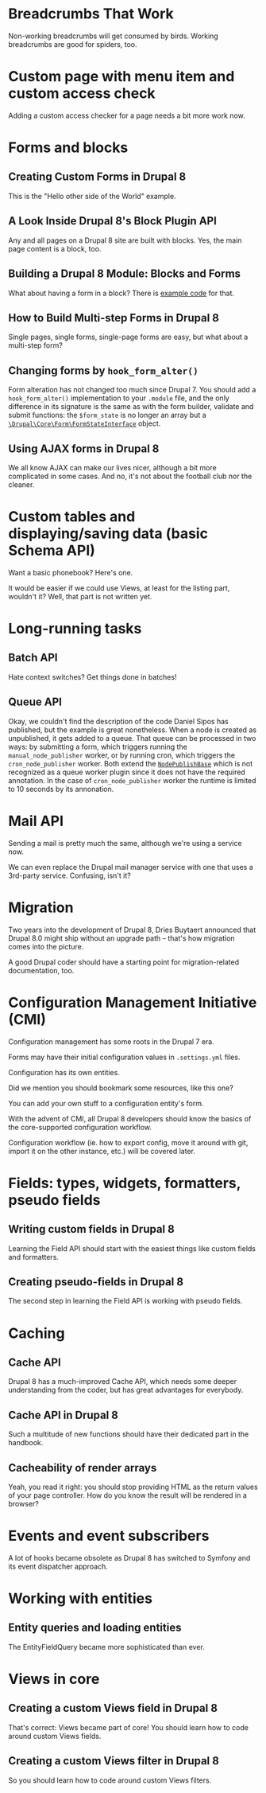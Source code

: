 <!--
{
"name" : "applying",
"version" : "0.1",
"title" : "Applying the gathered knowledge",
"description" : "Let's start using that knowledge",
"homepage" : "https://www.drupal.org/node/2182165",
"freshnessDate" : 2015-11-25,
"license" : "CC BY 4.0"
}
-->

<!-- @section -->

# Breadcrumbs That Work

Non-working breadcrumbs will get consumed by birds. Working breadcrumbs are good for spiders, too.

<!-- @link, "url" : "https://www.palantir.net/blog/d8ftw-breadcrumbs-work", "text" : "I have seen how effective the new breadcrumb system is", "title" : "D8FTW: Breadcrumbs That Work", "description" : "Breadcrumbs have long been the bane of every Drupal developer's existence. In simple cases, they work fine out of the box. Once you get even a little complex, though, they get quite unwieldy", "imageUrl" : "https://www.palantir.net/sites/default/files/styles/blogpost-mainimage/public/blog/images/d8-ftw-template.png?itok=Gv5DvJkB" -->

<!-- @section -->

# Custom page with menu item and custom access check

Adding a custom access checker for a page needs a bit more work now.

<!-- TODO: Publish this as a blogpost on pronovix.com and reuse the content from there -->
<!-- @link, "url" : "https://github.com/boobaa/d7to8/blob/master/access.md", "text" : "I have learned how to create a custom access check service", "title" : "Custom access control to a page", "description" : "Display the user's name and email - but every user should be able to access only his/her own page" -->

<!-- @section -->

# Forms and blocks

## Creating Custom Forms in Drupal 8

This is the "Hello other side of the World" example.

<!-- @link, "url" : "http://www.trellon.com/content/blog/how-create-custom-form-in-drupal-8", "text" : "I have created my first Drupal 8 form", "title" : "Creating Custom Forms in Drupal 8", "description" : "A gentle introduction to creating forms in Drupal 8, highlighting the differences and similarities to how you would do this in previous versions of the platform" -->

## A Look Inside Drupal 8's Block Plugin API

Any and all pages on a Drupal 8 site are built with blocks. Yes, the main page content is a block, too.

<!-- @link, "url" : "https://drupalize.me/blog/201404/look-inside-drupal-8s-block-plugin-api", "text" : "I have learned how easy is creating a custom block", "title" : "A Look Inside Drupal 8's Block Plugin API", "description" : "This blog post takes a look at how a module developer might create custom blocks in Drupal 8" -->

## Building a Drupal 8 Module: Blocks and Forms

What about having a form in a block? There is [example code](https://github.com/upchuk/d8-demo-modules/tree/master/demo) for that.

<!-- @link, "url" : "http://www.sitepoint.com/building-drupal-8-module-blocks-forms/", "text" : "I have understood how to make a block configurable", "title" : "Building a Drupal 8 Module: Blocks and Forms", "description" : "In this tutorial we are going to go a bit further and we will create a custom block that returns some configurable text. After that, we will create a simple form used to print out user submitted values to the screen" -->

## How to Build Multi-step Forms in Drupal 8

Single pages, single forms, single-page forms are easy, but what about a multi-step form?

<!-- @link, "url" : "http://www.sitepoint.com/how-to-build-multi-step-forms-in-drupal-8/", "text" : "I have seen that creating a base class for a common functionality is a good idea", "title" : "How to Build Multi-step Forms in Drupal 8", "description" : "We are going to look at building a multistep form in Drupal 8. For brevity, the form will have only two steps in the shape of two completely separate forms. To persist values across these steps, we will use functionality provided by Drupal’s core for storing temporary and private data across multiple requests" -->

## Changing forms by `hook_form_alter()`

Form alteration has not changed too much since Drupal 7. You should add a `hook_form_alter()` implementation to your `.module` file, and the only difference in its signature is the same as with the form builder, validate and submit functions: the `$form_state` is no longer an array but a [`\Drupal\Core\Form\FormStateInterface`](https://api.drupal.org/api/drupal/core%21lib%21Drupal%21Core%21Form%21FormStateInterface.php/interface/FormStateInterface/8) object.

<!-- @task, "text" : "Create your own `hook_form_alter()` implementation." -->

## Using AJAX forms in Drupal 8

We all know AJAX can make our lives nicer, although a bit more complicated in some cases. And no, it's not about the football club nor the cleaner.

<!-- @link, "url": "http://www.sitepoint.com/using-ajax-forms-drupal-8/", "text" : "I have learned that AJAXifying forms got even more powerful", "title" : "Using AJAX forms in Drupal 8", "description" : "A clean way of using the Drupal 8 Ajax API without writing a single line of JavaScript code" -->

<!-- @section -->

# Custom tables and displaying/saving data (basic Schema API)

Want a basic phonebook? Here's one.

<!-- TODO: Publish this as a blogpost on pronovix.com and reuse the content from there -->
<!-- @link, "url" : "https://github.com/boobaa/d7to8/blob/master/phonebook.md", "text" : "I have seen how cumbersome could be knocking a phonebook together", "title" : "Old-fashioned phonebook", "description" : "List all the entries in a sortable, pagered page; use the same form for adding and editing entries; protect deletion against CSRF without forms" -->

It would be easier if we could use Views, at least for the listing part, wouldn't it? Well, that part is not written yet.

<!-- @section -->

# Long-running tasks

## Batch API

Hate context switches? Get things done in batches!

<!-- TODO: Publish this as a blogpost on pronovix.com and reuse the content from there -->
<!-- @link, "url" : "https://github.com/boobaa/d7to8/blob/master/d8/d8batch/README.md", "text" : "I have learned that I don't have to learn the Batch API again", "title" : "D8 Batch API example", "description" : "This module is basically a demonstration of how can you import feed sources from a CSV file to Drupal" -->

## Queue API

Okay, we couldn't find the description of the code Daniel Sipos has published, but the example is great nonetheless. When a node is created as unpublished, it gets added to a queue. That queue can be processed in two ways: by submitting a form, which triggers running the `manual_node_publisher` worker, or by running cron, which triggers the `cron_node_publisher` worker. Both extend the [`NodePublishBase`](https://github.com/upchuk/d8-demo-modules/blob/master/npq/src/Plugin/QueueWorker/NodePublishBase.php) which is not recognized as a queue worker plugin since it does not have the required annotation. In the case of `cron_node_publisher` worker the runtime is limited to 10 seconds by its annonation.

<!-- @link, "url" : "https://github.com/upchuk/d8-demo-modules/tree/master/npq/src", "text" : "I have understood that Queue API workers are annotated plugins", "title" : "Node Publish Queue module", "description" : "Demo module illustrating the Queue API in Drupal 8" -->

<!-- @section -->

# Mail API

Sending a mail is pretty much the same, although we're using a service now.

<!-- @link, "url" : "http://code.tutsplus.com/tutorials/using-and-extending-the-drupal-8-mail-api-part-1--cms-23419", "text" : "I have learned the basics of mailing", "title" : "Using and Extending the Drupal 8 Mail API, Part 1: Sending and Altering", "description" : "In the first part we will create a custom email template that gets used for sending emails to the current user when s/he saves a new Article node. Additionally, we will see how others can alter that template in order to allow for HTML rendering of the email body instead of the default plain text" -->

We can even replace the Drupal mail manager service with one that uses a 3rd-party service. Confusing, isn't it?

<!-- @link, "url" : "http://code.tutsplus.com/tutorials/using-and-extending-the-drupal-8-mail-api-part-2--cms-23484", "text" : "I have seen how to use an external service for sending mail", "title" : "Using and Extending the Drupal 8 Mail API, Part 2: Using an external service", "description" : "Look at how we can use the Mail API to extend the default behaviour. The purpose is to use an external service as a means for email delivery" -->

<!-- @section -->

# Migration

Two years into the development of Drupal 8, Dries Buytaert announced that Drupal 8.0 might ship without an upgrade path – that's how migration comes into the picture.

<!-- @link, "url" : "https://drupalwatchdog.com/volume-4/issue-1/migrate-overview", "text" : "I have understood there are no `hook_update_N()` implementations any longer for major version upgrades", "title" : "Migrate Overview", "description" : "This unorthodox decision was made to support substantial improvements in Drupal’s major version upgrade process by introducing a robust new sub-system based on the popular contributed modules Migrate and Migrate D2D" -->

A good Drupal coder should have a starting point for migration-related documentation, too.

<!-- @link, "url" : "https://drupalwatchdog.com/volume-4/issue-1/migrate-api", "text" : "I have learned the core of the Migration API", "title" : "Migrate API: Technically speaking", "description" : "The migrate API works with plugins and stores the configuration for those plugins in a configuration entity. There are a number of plugin types offered: source, process, and destination are the most important" -->

<!-- @section -->

# Configuration Management Initiative (CMI)

Configuration management has some roots in the Drupal 7 era.

<!-- @link, "url" : "http://nuvole.org/blog/2014/jun/06/configuration-management-drupal-7-drupal-8", "text" : "I have seen the relation between CMI (in core) and Features (as a contrib module)", "title" : "Configuration Management: Drupal 7 to Drupal 8", "description" : "Nuvole gave two talks about the current status of Configuration Management in Drupal 8 at European Drupal events in 2014. Developers attending the events were mostly interested in how the future Drupal 8 Configuration Management capabilities will compare to Drupal 7, with and without the Features module" -->

Forms may have their initial configuration values in `.settings.yml` files.

<!-- @link, "url" : "https://docs.acquia.com/articles/drupal-8-configuration-forms-and-cmi", "text" : "I have understood the basics of the Config Management", "title" : "Configuration forms and CMI", "description" : "This lesson introduces both a special type of form called a configuration form and the Configuration Management Initiative (CMI), which describes the effort made to gather the multiple sources of configuration information and functions in Drupal 7 into a single system in Drupal 8" -->

Configuration has its own entities.

<!-- @link, "url" : "https://docs.acquia.com/articles/drupal-8-configuration-and-config-object", "text" : "I have learned about config entities", "title" : "Configuration and the config object", "description" : "Drupal 8 provides a Config object that we can use to interact with the configuration. Some classes already have it available through dependency injection" -->

Did we mention you should bookmark some resources, like this one?

<!-- @link, "url" : "https://www.drupal.org/developing/api/8/configuration", "text" : "I have bookmarked the Config API documentation page from d.o", "title" : "Configuration API in Drupal 8", "description" : "The configuration API provides a central place for modules to store configuration data. This data can be simple configuration like your site name, or more complex information managed with configuration entities, such as views and content types", "imageUrl" : "https://www.drupal.org/files/drupal%208%20logo%20isolated%20CMYK%2072.png" -->

You can add your own stuff to a configuration entity's form.

<!-- @link, "url" : "http://www.webomelette.com/drupal-8-custom-data-configuration-entities-using-thirdpartysettingsinterface", "text" : "I have seen how to properly hook into the forms of config entities (without hooks, actually)", "title" : "Custom data on configuration entites using the ThirdPartySettingsInterface", "description" : "We are going to look at how to use the ThirdPartySettingsInterface to add some extra data to existing configuration entities. For example, if you ever need to store some config together with a node type or a taxonomy vocabulary, there is a great way to do so using this interface" -->

With the advent of CMI, all Drupal 8 developers should know the basics of the core-supported configuration workflow.

<!-- @link, "url" : "https://drupalwatchdog.com/volume-5/issue-2/configuration-workflow", "text" : "I have learned the basics of the config workflow", "title" : "Configuration workflow", "description" : "Large website projects involving multiple people in different roles face special challenges. The work needs to be coordinated and scheduled in such a way as to allow for parallel development of different parts of the project on different systems" -->

Configuration workflow (ie. how to export config, move it around with git, import it on the other instance, etc.) will be covered later.

<!-- @section -->

# Fields: types, widgets, formatters, pseudo fields

## Writing custom fields in Drupal 8

Learning the Field API should start with the easiest things like custom fields and formatters.

<!-- @link, "url": "http://capgemini.github.io/drupal/writing-custom-fields-in-drupal-8/", "text" : "I have written at least one custom formatter", "title" : "Writing custom fields in Drupal 8", "description" : "Fields are the data entry points to a web application. Usually, they provide HTML elements and may be responsible for any manipulation of data before it goes into and comes out of the application" -->

## Creating pseudo-fields in Drupal 8

The second step in learning the Field API is working with pseudo fields.

<!-- @link, "url": "http://www.webomelette.com/creating-pseudo-fields-drupal-8", "text" : "I have understood how to create a custom pseudo field", "title" : "Creating pseudo-fields in Drupal 8", "description" : "Pseudo-fields are simple display fields that you can control from the display settings of a particular entity type" -->

<!-- @section -->

# Caching

## Cache API

Drupal 8 has a much-improved Cache API, which needs some deeper understanding from the coder, but has great advantages for everybody.

<!-- @link, "url": "https://api.drupal.org/api/drupal/core%21core.api.php/group/cache/8", "text" : "I have learned how elaborated the new Cache API is", "title" : "Cache API", "description" : "The Cache API is used to store data that takes a long time to compute. Caching can either be permanent or valid only for a certain timespan, and the cache can contain any type of data", "imageUrl" : "https://www.drupal.org/files/drupal%208%20logo%20isolated%20CMYK%2072.png" -->

## Cache API in Drupal 8

Such a multitude of new functions should have their dedicated part in the handbook.

<!-- @link, "url": "https://www.drupal.org/developing/api/8/cache", "text" : "I have shed some more light to the details of the new Cache API", "title" : "Cache API in Drupal 8", "description" : "The Cache API is much improved in Drupal 8. The sections on this handbook page go into more detail on each feature", "imageUrl" : "https://www.drupal.org/files/drupal%208%20logo%20isolated%20CMYK%2072.png" -->

## Cacheability of render arrays

Yeah, you read it right: you should stop providing HTML as the return values of your page controller. How do you know the result will be rendered in a browser?

<!-- @link, "url": "https://www.drupal.org/developing/api/8/render/arrays/cacheability", "text" : "I have understood that I should provide caching-related information in the render arrays", "title" : "Cacheability of render arrays", "description" : "Render arrays determine what is shown to the user. Therefore, arrays also determine how cacheable a response is", "imageUrl" : "https://www.drupal.org/files/drupal%208%20logo%20isolated%20CMYK%2072.png" -->

<!-- @section -->

# Events and event subscribers

A lot of hooks became obsolete as Drupal 8 has switched to Symfony and its event dispatcher approach.

<!-- @link, "url": "http://www.sitepoint.com/drupal-8-hooks-symfony-event-dispatcher/", "text" : "I have seen how some hooks got replaced by Symfony events", "title" : "Drupal 8 Hooks and the Symfony Event Dispatcher", "description" : "The both loved and hated hook system is getting slowly replaced. Plugins and annotations are taking away much of the need for info hooks and the Symfony Event Dispatcher component is replacing some of the invoked hooks" -->

<!-- @section -->

# Working with entities

## Entity queries and loading entities

The EntityFieldQuery became more sophisticated than ever.

<!-- @link, "url": "https://docs.acquia.com/articles/drupal-8-entity-queries-and-loading-entities", "text" : "I have replaced my EFQ autocompletion with this new entity query in my editor", "title" : "Entity queries and loading entities", "description" : "Querying entities has changed since Drupal 7 because EntityFieldQuery has been replaced by the core service called entity.query which can instantiate a query object for a specified entity type" -->

<!-- @section -->

# Views in core

## Creating a custom Views field in Drupal 8

That's correct: Views became part of core! You should learn how to code around custom Views fields.

<!-- @link, "url": "http://www.webomelette.com/creating-custom-views-field-drupal-8", "text" : "I have learned how easy it is to create a custom Views field", "title" : "Creating a custom Views field in Drupal 8", "description" : "At the end of this tutorial, you will be able to add a new field to any node based View which will flag (by displaying a specific message) the nodes of a particular type (configurable in the field configuration). Although I will use nodes, you can use this example to create custom fields for other entities as well" -->

## Creating a custom Views filter in Drupal 8

So you should learn how to code around custom Views filters.

<!-- @link, "url": "http://www.webomelette.com/creating-custom-views-filter-drupal-8", "text" : "I have learned how easy it is to create a custom Views filter", "title" : "Creating a custom Views filter in Drupal 8", "description" : "How can we create a custom filter you can then add to the View in the UI and influence the results based on that" -->
